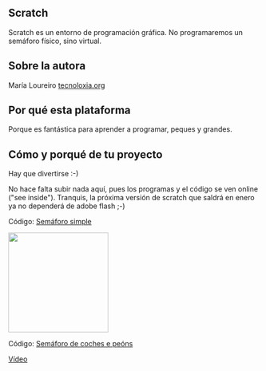 ## Scratch

Scratch es un entorno de programación gráfica. No programaremos un semáforo físico, sino virtual.

## Sobre la autora
María Loureiro [tecnoloxia.org](https://tecnoloxia.org/)

## Por qué esta plataforma
Porque es fantástica para aprender a programar, peques y grandes. 

## Cómo y porqué de tu proyecto
Hay que divertirse :-)

No hace falta subir nada aquí, pues los programas y el código se ven online ("see inside").
Tranquis, la próxima versión de scratch que saldrá en enero ya no dependerá de adobe flash ;-)

Código: [Semáforo simple](https://scratch.mit.edu/projects/70264508/)

<img src="https://github.com/dcuartielles/semaforos/blob/master/ejemplos/Scratch/img/semaforo1.png" height="200">

Código: [Semáforo de coches e peóns](https://scratch.mit.edu/projects/70142748/)

[Vídeo](https://www.youtube.com/watch?v=ygiB_F7ReJ8)
